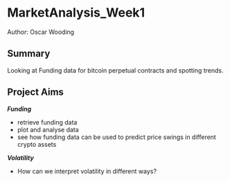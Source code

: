 # MarketAnalysis_Week1

Author: Oscar Wooding

## Summary
Looking at Funding data for bitcoin perpetual contracts and spotting trends.

## Project Aims

***Funding***
- retrieve funding data
- plot and analyse data
- see how funding data can be used to predict price swings in different crypto assets

***Volatility***
- How can we interpret volatility in different ways?
